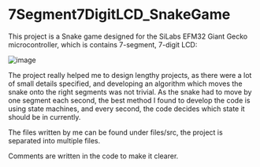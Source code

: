 # 7Segment7DigitLCD_SnakeGame

This project is a Snake game designed for the SiLabs EFM32 Giant Gecko microcontroller, which is contains 7-segment, 7-digit LCD:

![image](https://user-images.githubusercontent.com/82604073/171496437-ab95107f-8a59-4f12-8bdf-eb3048a75a66.png)

The project really helped me to design lengthy projects, as there were a lot of small details specified, and developing an algorithm which moves the snake onto the right segments was not trivial. As the snake had to move by one segment each second, the best method I found to develop the code is using state machines, and every second, the code decides which state it should be in currently.

The files written by me can be found under files/src, the project is separated into multiple files.

Comments are written in the code to make it clearer.
